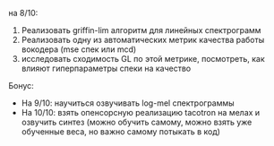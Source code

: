 на 8/10:
1) Реализовать griffin-lim алгоритм для линейных спектрограмм
2) Реализовать одну из автоматических метрик качества работы вокодера (mse спек или mcd)
3) исследовать сходимость GL по этой метрике, посмотреть, как влияют гиперпараметры спеки на качество 

Бонус:
* На 9/10: научиться озвучивать log-mel спектрограммы
* На 10/10: взять опенсорсную реализацию tacotron на мелах и озвучить синтез (можно обучить самому, можно взять уже обученные веса, но важно самому потыкать в код)